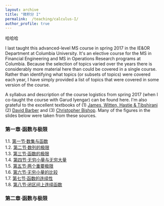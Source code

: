 ```yaml
---
layout: archive
title: "微积分 I"
permalink:  /teaching/calculus-I/
author_profile: true
---
```

哈哈哈

I last taught this advanced-level MS course in spring 2017 in the IE&OR Department at Columbia University.
It's an elective course for the MS in Financial Engineering and MS in Operations Research programs at Columbia.
Because the selection of topics varied over the years there is considerably more material here than could be
covered in a single course. Rather than identifying what topics (or subsets of topics) were covered each year,
I have simply provided a list of topics that were covered in some version of the course.
<!---
I have also provided
some additional slides / topics that never made it into the course but that I nonetheless used / developed at
some point for other purposes. If a link isn’t provided then that simply means I do not wish to post the slides
(probably because I am in the ``process'' of editing them – a process that could take a very long time indeed).
I will not be posting solutions to the assignments or code / software so please don’t send me an email asking
me to do so!  Finally, please note that I do not have time to answer emails asking me to clarify or explain
issues arising in these notes and assignments.
--->
A syllabus and description of the course logistics from spring 2017 (when I co-taught the course with Garud
Iyengar) can be found here.  I'm also grateful to the excellent textbooks of (1) [James, Witten, Hastie &
Tibshirani](http://www.statlearning.com/) (2) [David Barber](http://web4.cs.ucl.ac.uk/staff/D.Barber/pmwiki/pmwiki.php?n=Brml.HomePage) and (3) [Christopher Bishop](https://www.microsoft.com/en-us/research/people/cmbishop/). Many of the figures in the slides below were taken from these sources.

### 第一章·函数与极限

1.1. [第一节·数集与函数](https://kuanhoutian.github.io/files/Calculus_CN/wjf_1_1.pdf)  
1.2. [第二节·数列的极限](https://kuanhoutian.github.io/files/Calculus_CN/wjf_1_2.pdf)  
1.3. [第三节·函数的极限](https://kuanhoutian.github.io/files/Calculus_CN/wjf_1_3.pdf)  
1.4. [第四节·无穷小量与无穷大量](https://kuanhoutian.github.io/files/wjf_1_4.pdf)  
1.5. [第五节·两个重要极限](https://kuanhoutian.github.io/files/wjf_1_5.pdf)  
1.6. [第六节·无穷小量的比较](https://kuanhoutian.github.io/files/Calculus_CN/wjf_1_6.pdf)  
1.7. [第七节·函数的连续性](https://kuanhoutian.github.io/files/Calculus_CN/wjf_1_7.pdf)   
1.8. [第八节·闭区间上连续函数](https://kuanhoutian.github.io/files/wjf_1_8.pdf)

### 第二章·函数与极限
